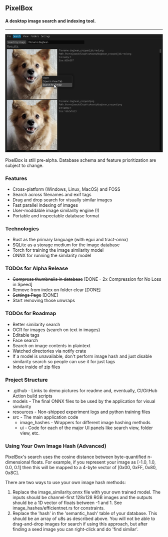 ## PixelBox
#### A desktop image search and indexing tool.

---

![Demo Screenshot - Filename Search](https://github.com/JosephCatrambone/pixelbox/blob/main/.github/images/demo_text_search.png?raw=true)

PixelBox is still pre-alpha.  Database schema and feature prioritization are subject to change.

### Features
* Cross-platform (Windows, Linux, MacOS) and FOSS
* Search across filenames and exif tags
* Drag and drop search for visually similar images
* Fast parallel indexing of images
* User-moddable image similarity engine (!)
* Portable and inspectable database format

### Technologies
* Rust as the primary language (with egui and tract-onnx)
* SQLite as a storage medium for the image database
* Torch for training the image similarity model
* ONNX for running the similarity model

### TODOs for Alpha Release
* ~~Compress thumbnails in database~~ [DONE - 2x Compression for No Loss in Speed]
* ~~Remove from index on folder clear~~ [DONE]
* ~~Settings Page~~ [DONE]
* Start removing those unwraps
 
### TODOs for Roadmap
* Better similarity search
* OCR for images (search on text in images)
* Editable tags
* Face search
* Search on image contents in plaintext
* Watched directories via notify crate
* If a model is unavailable, don't perform image hash and just disable similarity search so people can use it for just tags
* Index inside of zip files

### Project Structure

* .github - Links to demo pictures for readme and, eventually, CI/GitHub Action build scripts
* models - The final ONNX files to be used by the application for visual similarity
* resources - Non-shipped experiment logs and python training files
* src - The main application code
  * image_hashes - Wrappers for different image hashing methods
  * ui - Code for each of the major UI panels like search view, folder view, etc.

### Using Your Own Image Hash (Advanced)

PixelBox's search uses the cosine distance between byte-quantified n-dimensional floats.
For example, if you represent your image as [-1.0, 1.0, 0.0, 0.1] then this will be mapped to a 4-byte vector of [0x00, 0xFF, 0x80, 0x8C].

There are two ways to use your own image hash methods:

1) Replace the image_similarity.onnx file with your own trained model.  The inputs should be channel-first 128x128 RGB images and the outputs should be a 1D vector of floats between -1 and 1.  See image_hashes/efficientnet.rs for constraints.
2) Replace the 'hash' in the 'semantic_hash' table of your database.  This should be an array of u8s as described above.  You will not be able to drag-and-drop images for search if using this approach, but after finding a seed image you can right-click and do 'find similar'.